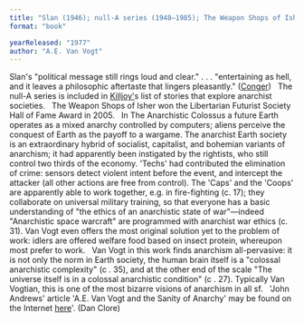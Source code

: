 ```yaml
---
title: "Slan (1946); null-A series (1948–1985); The Weapon Shops of Isher (1951); The Anarchistic Colossus"
format: "book"

yearReleased: "1977"
author: "A.E. Van Vogt"
---
```

Slan's "political message still rings  loud and clear." . . . "entertaining as hell, and it leaves a philosophic  aftertaste that lingers pleasantly." (<a href="http://wconger.liberty.me/2014/08/10/top-10-sci-fi-liberty-novels-you-probably-havent-read/">Conger</a>)
 
The  null-A series is included in <a href="k.htm#Killjoy">Killjoy'</a>s list of stories that explore  anarchist societies.
 
The Weapon Shops of Isher won the  Libertarian Futurist Society Hall of Fame Award in 2005.
 
In The Anarchistic Colossus a future Earth operates as a mixed anarchy controlled by computers; aliens perceive the conquest of Earth as the payoff to a wargame. The anarchist Earth society is an extraordinary hybrid of socialist, capitalist, and bohemian variants of anarchism; it had apparently been instigated by the rightists, who still control two thirds of the economy. 'Techs' had contributed the elimination of crime: sensors detect violent intent before the event, and intercept the attacker (all other actions are free from control). The 'Caps' and the 'Coops' are apparently able to work together, e.g. in fire-fighting (c. 17); they collaborate on universal military training, so that everyone has a basic understanding of  "the ethics of an anarchistic state of war"—indeed "Anarchistic space warcraft" are programmed with anarchist war ethics (c. 31).  Van Vogt even offers the most original solution yet to the problem of work:  idlers are offered welfare food based on insect protein, whereupon most prefer  to work.
 
Van Vogt in this work finds anarchism all-pervasive: it is not only the norm in Earth society, the human brain itself is a "colossal anarchistic complexity" (c . 35), and at the other end of the scale "The universe itself is in a colossal anarchistic condition" (c . 27). Typically Van Vogtian, this is one of the most bizarre visions of anarchism in all sf.
  
 'John Andrews' article 'A.E. Van Vogt and the Sanity of Anarchy' may be found on the Internet <a href="http://vanvogt.www4.mmedia.is/anarchy.htm">here</a>'. (Dan Clore)